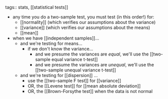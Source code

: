 tags:: stats, [[statistical tests]]

- any time you do a two-sample test, you must test (in this order!) for:
	- [[normality]] (which verifies our assumptions about the variance)
	- [[variance]] (which verifies our assumptions about the means)
	- [[mean]]
- when we have [[independent samples]]...
	- and we're testing for means...
		- if we don't know the variance...
			- and we presume the variances are *equal*, we'll use the [[two-sample equal variance t-test]]
			- and we presume the variances are *unequal*, we'll use the [[two-sample unequal variance t-test]]
	- and we're testing for [[dispersion]] ...
		- use the [[two-sample F test]] for [[variance]]
		- OR, the [[Levene test]] for [[mean absolute deviation]]
		- OR, the [[Brown-Forsythe test]] when the data is not normal